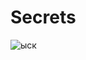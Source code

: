 # Secrets

![ыск](https://user-images.githubusercontent.com/62514703/166310086-3c2a8e81-3bc3-4766-9746-df2f7673718f.JPG)
